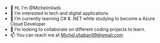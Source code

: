- 👋 Hi, I’m @Michelmilads
- 👀 I’m interested in tech and digital applications 
- 🌱 I’m currently learning C# & .NET while studying to become a Azure Cloud Developer
- 💞️ I’m looking to collaborate on different coding projects to learn.
- 📫 You can reach me at Michel.shaban99@gmail.com

<!---
Michelmilads/Michelmilads is a ✨ special ✨ repository because its `README.md` (this file) appears on your GitHub profile.
You can click the Preview link to take a look at your changes.
--->
